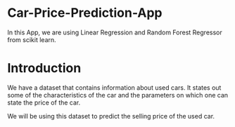 # Car-Price-Prediction-App
In this App, we are using Linear Regression and Random Forest Regressor from scikit learn.

# Introduction
We have a dataset that contains information about used cars. It states out some of the characteristics of the car and the parameters on which 
one can state the price of the car.

We will be using this dataset to predict the selling price of the used car. 
